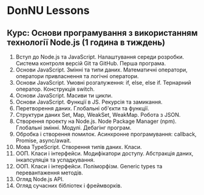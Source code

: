 # DonNU Lessons

## Курс: Основи програмування з використанням технології Node.js (1 година в тиждень)
1. Вступ до Node.js та JavaScript. Налаштування середи розробки. Система контроля версій Git та GitHub. Перша програма.
1. Основи JavaScript. Змінні та типи даних. Математичні оператори, оператори привласнення та логічні оператори.
1. Основи JavaScript. Умовні розгалуження: if, else, else if. Тернарний оператор. Конструкція switch.
1. Основи JavaScript. Масиви ти цикли.
1. Основи JavaScript. Функції в JS. Рекурсія та замикання.
1. Перетворення даних. Глобальні об'єкти та функції.
1. Структури даних Set, Map, WeakSet, WeakMap. Робота з JSON.
1. Створення проекту на Node.js. Node Package Manager (npm). Глобальні змінні. Модулі. Дебагінг програм.
1. Обробка і створення помилок. Асинхронне програмування: callback, Promise, async/await.
1. Мова TypeScript. Створення типів даних. Класи.
1. ООП. Класи і інтерфейси. Модифікатори доступу. Абстракція даних, інкапсуляція та успадкування.
1. ООП. Класи і інтерфейси. Поліморфізм. Generic types та перевантаження методів.
1. Огляд Node.js API.
1. Огляд сучасних бібліотек і фреймворків.